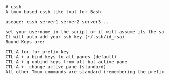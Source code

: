 <pre>
# cssh
A tmux based cssh like tool for Bash

useage: cssh server1 server2 server3 ...

set your username in the script or it will assume its the same as your local username
It will auto add your ssh key (~/.ssh/id_rsa) 
Bound Keys are: 

CTL-A for for prefix key
CTL-A + a bind keys to all panes (default)
CTL-A + q unbind keys from all but active pane
CTL-A + <arrow key> change active pane (standard)
All other Tmux commands are standard (remembering the prefix key is CTL-A)
</pre>
